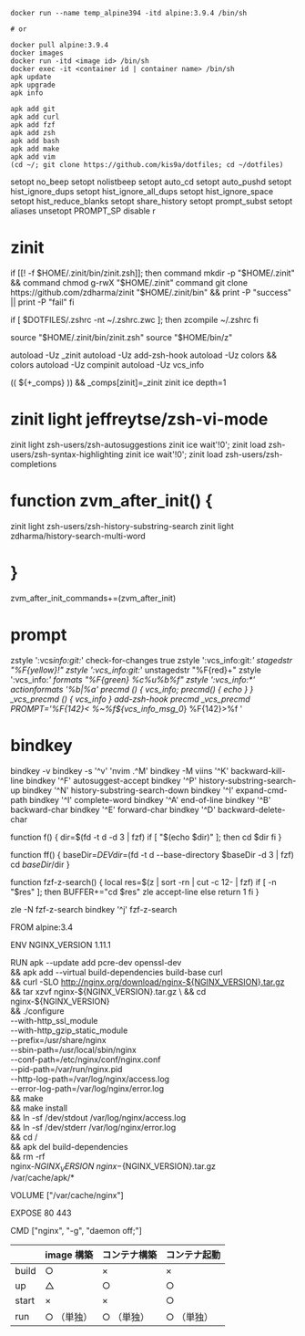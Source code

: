 ```
docker run --name temp_alpine394 -itd alpine:3.9.4 /bin/sh

# or

docker pull alpine:3.9.4
docker images
docker run -itd <image id> /bin/sh
docker exec -it <container id | container name> /bin/sh
apk update
apk upgrade
apk info
```

```
apk add git
apk add curl
apk add fzf
apk add zsh
apk add bash
apk add make
apk add vim
(cd ~/; git clone https://github.com/kis9a/dotfiles; cd ~/dotfiles)
```

<!--{{{-->

setopt no_beep
setopt nolistbeep
setopt auto_cd
setopt auto_pushd
setopt hist_ignore_dups
setopt hist_ignore_all_dups
setopt hist_ignore_space
setopt hist_reduce_blanks
setopt share_history
setopt prompt_subst
setopt aliases
unsetopt PROMPT_SP
disable r

# zinit

if [[! -f $HOME/.zinit/bin/zinit.zsh]]; then
command mkdir -p "$HOME/.zinit" && command chmod g-rwX "$HOME/.zinit"
command git clone https://github.com/zdharma/zinit "$HOME/.zinit/bin" && print -P "success" || print -P "fail"
fi

if [ $DOTFILES/.zshrc -nt ~/.zshrc.zwc ]; then
zcompile ~/.zshrc
fi

source "$HOME/.zinit/bin/zinit.zsh"
source "$HOME/bin/z"

autoload -Uz \_zinit
autoload -Uz add-zsh-hook
autoload -Uz colors && colors
autoload -Uz compinit
autoload -Uz vcs_info

(( ${+\_comps} )) && \_comps[zinit]=\_zinit
zinit ice depth=1

# zinit light jeffreytse/zsh-vi-mode

zinit light zsh-users/zsh-autosuggestions
zinit ice wait'!0'; zinit load zsh-users/zsh-syntax-highlighting
zinit ice wait'!0'; zinit load zsh-users/zsh-completions

# function zvm_after_init() {

zinit light zsh-users/zsh-history-substring-search
zinit light zdharma/history-search-multi-word

# }

zvm_after_init_commands+=(zvm_after_init)

# prompt

zstyle ':vcs*info:git:*' check-for-changes true
zstyle ':vcs_info:git:*' stagedstr "%F{yellow}!"
zstyle ':vcs_info:git:*' unstagedstr "%F{red}+"
zstyle ':vcs_info:*' formats "%F{green} %c%u%b%f"
zstyle ':vcs_info:\*' actionformats '%b|%a'
precmd () { vcs_info; precmd() { echo } }
\_vcs_precmd () { vcs_info }
add-zsh-hook precmd \_vcs_precmd
PROMPT='%F{142}< %~%f${vcs_info_msg_0*} %F{142}>%f '

# bindkey

bindkey -v
bindkey -s '^v' 'nvim .^M'
bindkey -M viins '^K' backward-kill-line
bindkey '^F' autosuggest-accept
bindkey '^P' history-substring-search-up
bindkey '^N' history-substring-search-down
bindkey '^I' expand-cmd-path
bindkey '^I' complete-word
bindkey '^A' end-of-line
bindkey '^B' backward-char
bindkey '^E' forward-char
bindkey '^D' backward-delete-char

function f() {
dir=$(fd -t d -d 3 | fzf)
  if [ "$(echo $dir)" ]; then
cd $dir
fi
}

function ff() {
baseDir=$DEV
  dir=$(fd -t d --base-directory $baseDir -d 3 | fzf)
  cd $baseDir/$dir
}

function fzf-z-search() {
local res=$(z | sort -rn | cut -c 12- | fzf)
    if [ -n "$res" ]; then
BUFFER+="cd $res"
zle accept-line
else
return 1
fi
}

zle -N fzf-z-search
bindkey '^j' fzf-z-search

<!--}}}-->

<!--{{{-->

FROM alpine:3.4

ENV NGINX_VERSION 1.11.1

RUN apk --update add pcre-dev openssl-dev \
 && apk add --virtual build-dependencies build-base curl \
 && curl -SLO http://nginx.org/download/nginx-${NGINX_VERSION}.tar.gz \
 && tar xzvf nginx-${NGINX_VERSION}.tar.gz \
  && cd nginx-${NGINX_VERSION} \
 && ./configure \
 --with-http_ssl_module \
 --with-http_gzip_static_module \
 --prefix=/usr/share/nginx \
 --sbin-path=/usr/local/sbin/nginx \
 --conf-path=/etc/nginx/conf/nginx.conf \
 --pid-path=/var/run/nginx.pid \
 --http-log-path=/var/log/nginx/access.log \
 --error-log-path=/var/log/nginx/error.log \
 && make \
 && make install \
 && ln -sf /dev/stdout /var/log/nginx/access.log \
 && ln -sf /dev/stderr /var/log/nginx/error.log \
 && cd / \
 && apk del build-dependencies \
 && rm -rf \
 nginx-${NGINX_VERSION} \
       nginx-${NGINX_VERSION}.tar.gz \
 /var/cache/apk/\*

VOLUME ["/var/cache/nginx"]

EXPOSE 80 443

CMD ["nginx", "-g", "daemon off;"]

<!--}}}-->

|       | image 構築 | コンテナ構築 | コンテナ起動 |
| ----- | ---------- | ------------ | ------------ |
| build | ○          | ×            | ×            |
| up    | △          | ○            | ○            |
| start | ×          | ×            | ○            |
| run   | ○ （単独） | ○ （単独）   | ○ （単独）   |
